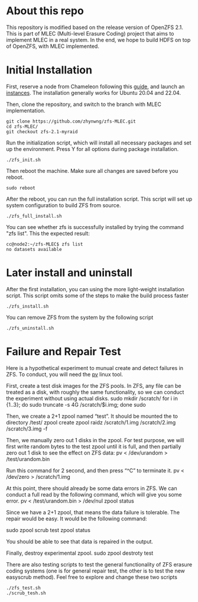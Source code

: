# About this repo

This repository is modified based on the release version of OpenZFS 2.1. This is part of MLEC (Multi-level Erasure Coding) project that aims to implement MLEC in a real system. In the end, we hope to build HDFS on top of OpenZFS, with MLEC implemented.

# Initial Installation

First, reserve a node from Chameleon following this [guide](https://chameleoncloud.readthedocs.io/en/latest/technical/reservations.html), and launch an [instances](https://chameleoncloud.readthedocs.io/en/latest/technical/baremetal.html). The installation generally works for Ubuntu 20.04 and 22.04.

Then, clone the repository, and switch to the branch with MLEC implementation. 
```
git clone https://github.com/zhynwng/zfs-MLEC.git
cd zfs-MLEC/
git checkout zfs-2.1-myraid
```

Run the initialization script, which will install all necessary packages and set up the environment. Press Y for all options during package installation.
```
./zfs_init.sh
```

Then reboot the machine. Make sure all changes are saved before you reboot. 
```
sudo reboot
```

After the reboot, you can run the full installation script. This script will set up system configuration to build ZFS from source.
```
./zfs_full_install.sh
```

You can see whether zfs is successfully installed by trying the command "zfs list". This the expected result:
```
cc@node2:~/zfs-MLEC$ zfs list
no datasets available
```

# Later install and uninstall

After the first installation, you can using the more light-weight installation script. This script omits some of the steps to make the build process faster
```
./zfs_install.sh
```

You can remove ZFS from the system by the following script
```
./zfs_uninstall.sh
```

# Failure and Repair Test 

Here is a hypothetical experiment to munual create and detect failures in ZFS. To conduct, you will need the [pv](https://linux.die.net/man/1/pv) linux tool. 

First, create a test disk images for the ZFS pools. In ZFS, any file can be treated as a disk, with roughly the same functionality, so we can conduct the experiment without using actual disks. 
sudo mkdir /scratch/
for i in {1..3}; do sudo truncate -s 4G /scratch/$i.img; done sudo 

Then, we create a 2+1 zpool named “test”. It should be mounted the to directory /test/
zpool create zpool raidz /scratch/1.img /scratch/2.img /scratch/3.img -f 

Then, we manually zero out 1 disks in the zpool. For test purpose, we will first write random bytes to the test zpool until it is full, and then partially zero out 1 disk to see the effect on ZFS data:
pv < /dev/urandom > /test/urandom.bin

Run this command for 2 second, and then press “^C” to terminate it. 
pv < /dev/zero > /scratch/1.img

At this point, there should already be some data errors in ZFS. We can conduct a full read by the following command, which will give you some error.
pv < /test/urandom.bin > /dev/nul
zpool status

Since we have a 2+1 zpool, that means the data failure is tolerable. The repair would be easy. It would be the following command:

sudo zpool scrub test
zpool status

You should be able to see that data is repaired in the output. 

Finally, destroy experimental zpool. 
sudo zpool destroty test


There are also testing scripts to test the general functionality of ZFS erasure coding systems (one is for general repair test, the other is to test the new easyscrub method). Feel free to explore and change these two scripts
```
./zfs_test.sh
./scrub_tesh.sh
```